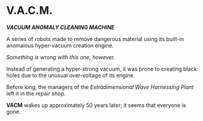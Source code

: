 # V.A.C.M.
***VACUUM ANOMALY CLEANING MACHINE***

A series of robots made to remove dangerous material using its built-in anomalous hyper-vacuum creation engine.

*Something is wrong with this one, however.*

Instead of generating a hyper-strong vacuum, it was prone to creating black holes due to the unusual over-voltage of its engine.

Before long, the managers of the *Extradimensional Wave Harnessing Plant* left it in the repair shop.

**VACM** wakes up approximately 50 years later; it seems that everyone is gone.


